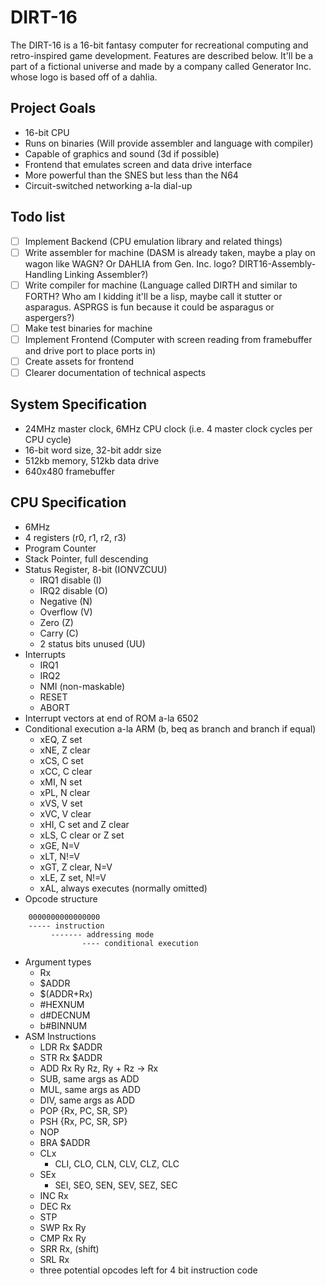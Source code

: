 # DIRT-16
The DIRT-16 is a 16-bit fantasy computer for recreational computing and retro-inspired game development. Features are described below.
It'll be a part of a fictional universe and made by a company called Generator Inc. whose logo is based off of a dahlia.

## Project Goals
- 16-bit CPU
- Runs on binaries (Will provide assembler and language with compiler)
- Capable of graphics and sound (3d if possible)
- Frontend that emulates screen and data drive interface
- More powerful than the SNES but less than the N64
- Circuit-switched networking a-la dial-up

## Todo list
- [ ] Implement Backend (CPU emulation library and related things)
- [ ] Write assembler for machine (DASM is already taken, maybe a play on wagon like WAGN? Or DAHLIA from Gen. Inc. logo? DIRT16-Assembly-Handling Linking Assembler?)
- [ ] Write compiler for machine (Language called DIRTH and similar to FORTH? Who am I kidding it'll be a lisp, maybe call it stutter or asparagus. ASPRGS is fun because it could be asparagus or aspergers?)
- [ ] Make test binaries for machine
- [ ] Implement Frontend (Computer with screen reading from framebuffer and drive port to place ports in)
- [ ] Create assets for frontend
- [ ] Clearer documentation of technical aspects

## System Specification
- 24MHz master clock, 6MHz CPU clock (i.e. 4 master clock cycles per CPU cycle)
- 16-bit word size, 32-bit addr size
- 512kb memory, 512kb data drive
- 640x480 framebuffer

## CPU Specification
- 6MHz
- 4 registers (r0, r1, r2, r3)
- Program Counter
- Stack Pointer, full descending
- Status Register, 8-bit (IONVZCUU)
    - IRQ1 disable (I)
    - IRQ2 disable (O)
    - Negative (N)
    - Overflow (V)
    - Zero (Z)
    - Carry (C)
    - 2 status bits unused (UU)
- Interrupts
    - IRQ1
    - IRQ2
    - NMI (non-maskable)
    - RESET
    - ABORT
- Interrupt vectors at end of ROM a-la 6502
- Conditional execution a-la ARM (b, beq as branch and branch if equal)
    - xEQ, Z set
    - xNE, Z clear
    - xCS, C set
    - xCC, C clear
    - xMI, N set
    - xPL, N clear
    - xVS, V set
    - xVC, V clear
    - xHI, C set and Z clear
    - xLS, C clear or Z set 
    - xGE, N=V
    - xLT, N!=V
    - xGT, Z clear, N=V
    - xLE, Z set, N!=V
    - xAL, always executes (normally omitted)
- Opcode structure
```
    0000000000000000
    ----- instruction
         ------- addressing mode
                ---- conditional execution
```
- Argument types
    - Rx
    - $ADDR
    - $(ADDR+Rx)
    - #HEXNUM
    - d#DECNUM
    - b#BINNUM
- ASM Instructions
    - LDR Rx $ADDR
    - STR Rx $ADDR
    - ADD Rx Ry Rz, Ry + Rz -> Rx
    - SUB, same args as ADD
    - MUL, same args as ADD
    - DIV, same args as ADD
    - POP {Rx, PC, SR, SP}
    - PSH {Rx, PC, SR, SP}
    - NOP
    - BRA $ADDR
    - CLx
        - CLI, CLO, CLN, CLV, CLZ, CLC 
    - SEx
        - SEI, SEO, SEN, SEV, SEZ, SEC
    - INC Rx
    - DEC Rx
    - STP
    - SWP Rx Ry
    - CMP Rx Ry
    - SRR Rx, (shift)
    - SRL Rx
    - three potential opcodes left for 4 bit instruction code
